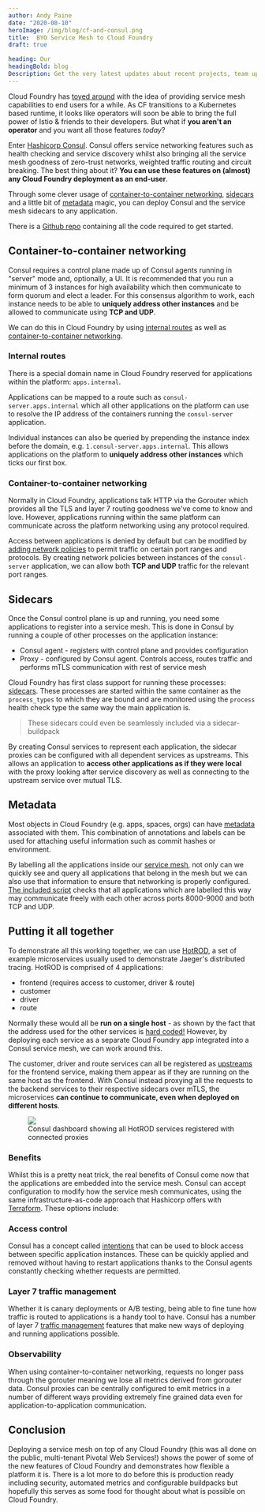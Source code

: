 ```yaml
---
author: Andy Paine
date: "2020-08-10"
heroImage: /img/blog/cf-and-consul.png
title:  BYO Service Mesh to Cloud Foundry
draft: true

heading: Our
headingBold: blog
Description: Get the very latest updates about recent projects, team updates, thoughts and industry news from our team of EngineerBetter experts.
---
```


Cloud Foundry has [toyed around](https://docs.cloudfoundry.org/adminguide/service-mesh.html) with the idea of providing service mesh capabilities to end users for a while. As CF transitions to a Kubernetes based runtime, it looks like operators will soon be able to bring the full power of Istio & friends to their developers. But what if **you aren't an operator** and you want all those features _today_?

Enter [Hashicorp Consul](https://www.consul.io/). Consul offers service networking features such as health checking and service discovery whilst also bringing all the service mesh goodness of zero-trust networks, weighted traffic routing and circuit breaking. The best thing about it? **You can use these features on (almost) any Cloud Foundry deployment as an end-user**.

Through some clever usage of [container-to-container networking](https://docs.cloudfoundry.org/concepts/understand-cf-networking.html), [sidecars](https://docs.cloudfoundry.org/devguide/sidecars.html) and a little bit of [metadata](https://docs.cloudfoundry.org/adminguide/metadata.html) magic, you can deploy Consul and the service mesh sidecars to any application.

<section class="boxout">
<p>There is a <a target="_blank" href="https://github.com/EngineerBetter/byo-service-mesh/tree/blog-post">Github repo</a> containing all the code required to get started.</p>
</section>

## Container-to-container networking
Consul requires a control plane made up of Consul agents running in "server" mode and, optionally, a UI. It is recommended that you run a minimum of 3 instances for high availability which then communicate to form quorum and elect a leader. For this consensus algorithm to work, each instance needs to be able to **uniquely address other instances** and be allowed to communicate using **TCP and UDP**.

We can do this in Cloud Foundry by using [internal routes](https://docs.cloudfoundry.org/devguide/deploy-apps/routes-domains.html#internal-routes) as well as [container-to-container networking](https://docs.cloudfoundry.org/concepts/understand-cf-networking.html).

### Internal routes
There is a special domain name in Cloud Foundry reserved for applications within the platform: `apps.internal`.

Applications can be mapped to a route such as `consul-server.apps.internal` which all other applications on the platform can use to resolve the IP address of the containers running the `consul-server` application.

Individual instances can also be queried by prepending the instance index before the domain, e.g. `1.consul-server.apps.internal`. This allows applications on the platform to **uniquely address other instances** which ticks our first box.

### Container-to-container networking
Normally in Cloud Foundry, applications talk HTTP via the Gorouter which provides all the TLS and layer 7 routing goodness we've come to know and love. However, applications running within the same platform can communicate across the platform networking using any protocol required.

Access between applications is denied by default but can be modified by [adding network policies](https://docs.cloudfoundry.org/devguide/deploy-apps/cf-networking.html#create-policies) to permit traffic on certain port ranges and protocols. By creating network policies between instances of the `consul-server` application, we can allow both **TCP and UDP** traffic for the relevant port ranges.

## Sidecars
Once the Consul control plane is up and running, you need some applications to register into a service mesh. This is done in Consul by running a couple of other processes on the application instance:

- Consul agent - registers with control plane and provides configuration
- Proxy - configured by Consul agent. Controls access, routes traffic and performs mTLS communication with rest of service mesh

Cloud Foundry has first class support for running these processes: [sidecars](https://docs.cloudfoundry.org/devguide/sidecars.html). These processes are started within the same container as the `process_types` to which they are bound and are monitored using the `process` health check type the same way the main application is.

> These sidecars could even be seamlessly included via a sidecar-buildpack

By creating Consul services to represent each application, the sidecar proxies can be configured with all dependent services as upstreams. This allows an application to **access other applications as if they were local** with the proxy looking after service discovery as well as connecting to the upstream service over mutual TLS.

## Metadata
Most objects in Cloud Foundry (e.g. apps, spaces, orgs) can have [metadata](https://docs.cloudfoundry.org/adminguide/metadata.html) associated with them. This combination of annotations and labels can be used for attaching useful information such as commit hashes or environment.

By labelling all the applications inside our [service mesh](https://github.com/EngineerBetter/byo-service-mesh/blob/blog-post/manifest.yml#L25-L27), not only can we quickly see and query all applications that belong in the mesh but we can also use that information to ensure that networking is properly configured. [The included script](https://github.com/EngineerBetter/byo-service-mesh/blob/blog-post/network-policies.rb) checks that all applications which are labelled this way may communicate freely with each other across ports 8000-9000 and both TCP and UDP.

## Putting it all together
To demonstrate all this working together, we can use [HotROD](https://github.com/jaegertracing/jaeger/tree/master/examples/hotrod), a set of example microservices usually used to demonstrate Jaeger's distributed tracing. HotROD is comprised of 4 applications:

- frontend (requires access to customer, driver & route)
- customer
- driver
- route

Normally these would all be **run on a single host** - as shown by the fact that the address used for the other services is [hard coded!](https://github.com/jaegertracing/jaeger/blob/85d01426d33c77ebb909a5a224c3bdbb89eb94e8/examples/hotrod/cmd/frontend.go#L37-L40) However, by deploying each service as a separate Cloud Foundry app integrated into a Consul service mesh, we can work around this.

The customer, driver and route services can all be registered as [upstreams](https://github.com/EngineerBetter/byo-service-mesh/blob/b400ab10e8302a4d13666598227ad94485f8eae1/consul.d/hotrod-frontend/service.json#L8-L21) for the frontend service, making them appear as if they are running on the same host as the frontend. With Consul instead proxying all the requests to the backend services to their respective sidecars over mTLS, the microservices **can continue to communicate, even when deployed on different hosts**.

<figure>
  <img src="/img/blog/consul-dashboard.png" class="fit image">
  <figcaption>Consul dashboard showing all HotROD services registered with connected proxies</figcaption>
</figure>

### Benefits

Whilst this is a pretty neat trick, the real benefits of Consul come now that the applications are embedded into the service mesh. Consul can accept configuration to modify how the service mesh communicates, using the same infrastructure-as-code approach that Hashicorp offers with [Terraform](https://www.terraform.io/). These options include:

### Access control
Consul has a concept called [intentions](https://www.consul.io/docs/connect/intentions) that can be used to block access between specific application instances. These can be quickly applied and removed without having to restart applications thanks to the Consul agents constantly checking whether requests are permitted.

### Layer 7 traffic management
Whether it is canary deployments or A/B testing, being able to fine tune how traffic is routed to applications is a handy tool to have. Consul has a number of layer 7 [traffic management](https://www.consul.io/docs/connect/l7-traffic-management) features that make new ways of deploying and running applications possible.

### Observability
When using container-to-container networking, requests no longer pass through the gorouter meaning we lose all metrics derived from gorouter data. Consul proxies can be centrally configured to emit metrics in a number of different ways providing extremely fine grained data even for application-to-application communication.

## Conclusion
Deploying a service mesh on top of any Cloud Foundry (this was all done on the public, multi-tenant Pivotal Web Services!) shows the power of some of the new features of Cloud Foundry and demonstrates how flexible a platform it is. There is a lot more to do before this is production ready including security, automated metrics and configurable buildpacks but hopefully this serves as some food for thought about what is possible on Cloud Foundry.
